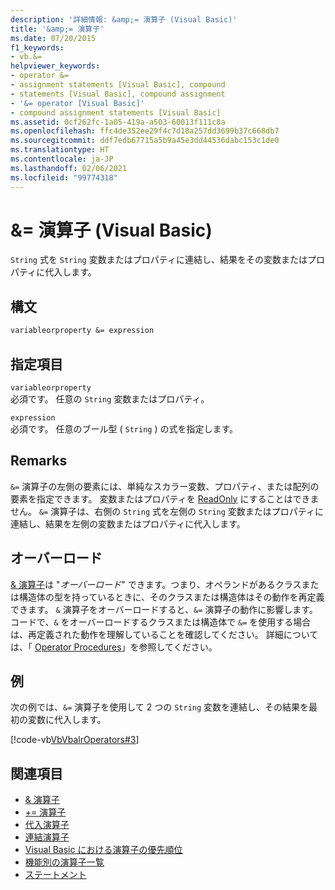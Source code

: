 ```yaml
---
description: '詳細情報: &amp;= 演算子 (Visual Basic)'
title: '&amp;= 演算子'
ms.date: 07/20/2015
f1_keywords:
- vb.&=
helpviewer_keywords:
- operator &=
- assignment statements [Visual Basic], compound
- statements [Visual Basic], compound assignment
- '&= operator [Visual Basic]'
- compound assignment statements [Visual Basic]
ms.assetid: 0cf262fc-1a05-419a-a503-60013f111c8a
ms.openlocfilehash: ffc4de352ee29f4c7d18a257dd3699b37c668db7
ms.sourcegitcommit: ddf7edb67715a5b9a45e3dd44536dabc153c1de0
ms.translationtype: HT
ms.contentlocale: ja-JP
ms.lasthandoff: 02/06/2021
ms.locfileid: "99774318"
---
```

# <a name="amp-operator-visual-basic"></a>&amp;= 演算子 (Visual Basic)

`String` 式を `String` 変数またはプロパティに連結し、結果をその変数またはプロパティに代入します。  
  
## <a name="syntax"></a>構文  
  
```vb  
variableorproperty &= expression  
```  
  
## <a name="parts"></a>指定項目  

 `variableorproperty`  
 必須です。 任意の `String` 変数またはプロパティ。  
  
 `expression`  
 必須です。 任意のブール型 ( `String` ) の式を指定します。  
  
## <a name="remarks"></a>Remarks  

 `&=` 演算子の左側の要素には、単純なスカラー変数、プロパティ、または配列の要素を指定できます。 変数またはプロパティを [ReadOnly](../modifiers/readonly.md) にすることはできません。 `&=` 演算子は、右側の `String` 式を左側の `String` 変数またはプロパティに連結し、結果を左側の変数またはプロパティに代入します。  
  
## <a name="overloading"></a>オーバーロード  

 [& 演算子](concatenation-operator.md)は "*オーバーロード*" できます。つまり、オペランドがあるクラスまたは構造体の型を持っているときに、そのクラスまたは構造体はその動作を再定義できます。 `&` 演算子をオーバーロードすると、`&=` 演算子の動作に影響します。 コードで、`&` をオーバーロードするクラスまたは構造体で `&=` を使用する場合は、再定義された動作を理解していることを確認してください。 詳細については、「 [Operator Procedures](../../programming-guide/language-features/procedures/operator-procedures.md)」を参照してください。  
  
## <a name="example"></a>例  

 次の例では、`&=` 演算子を使用して 2 つの `String` 変数を連結し、その結果を最初の変数に代入します。  
  
 [!code-vb[VbVbalrOperators#3](~/samples/snippets/visualbasic/VS_Snippets_VBCSharp/VbVbalrOperators/VB/Class1.vb#3)]  
  
## <a name="see-also"></a>関連項目

- [& 演算子](concatenation-operator.md)
- [+= 演算子](addition-assignment-operator.md)
- [代入演算子](assignment-operators.md)
- [連結演算子](concatenation-operators.md)
- [Visual Basic における演算子の優先順位](operator-precedence.md)
- [機能別の演算子一覧](operators-listed-by-functionality.md)
- [ステートメント](../../programming-guide/language-features/statements.md)
